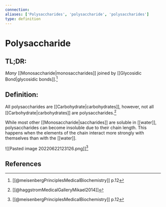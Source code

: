 ```yaml
---
connection:
aliases: ['Polysaccharides', 'polysaccharide', 'polysaccharides']
type: definition
---
```


# Polysaccharide

## TL;DR:
*Many* [[Monosaccharide|monosaccharides]] joined by [[Glycosidic Bond|glycosidic bonds]].[^1]

## Definition:
All polysaccharides are [[Carbohydrate|carbohydrates]], however, not all [[Carbohydrate|carbohydrates]] are polysaccharides.[^2]

While most other [[Monosaccharide|saccharides]] are soluble in [[water]],  polysaccharides can become insoluble due to their chain length. This happens when the elements of the chain interact more strongly with themselves than with the [[water]].

![[Pasted image 20220622123126.png]][^1]

## References
[^1]: [[@meisenbergPrinciplesMedicalBiochemistry]] p.12
[^2]: [[@haggstromMedicalGalleryMikael2014]]